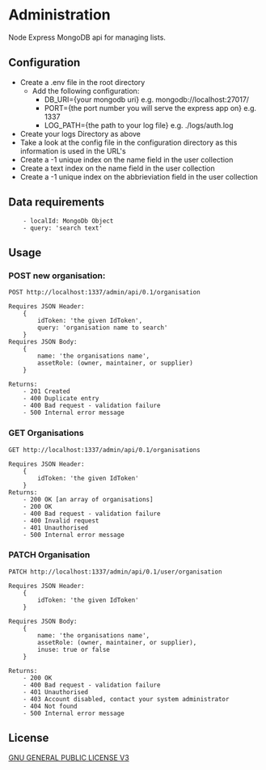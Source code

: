 # Administration
Node Express MongoDB api for managing lists.

## Configuration
 - Create a .env file in the root directory
    - Add the following configuration:
        - DB_URI={your mongodb uri} e.g. mongodb://localhost:27017/
        - PORT={the port number you will serve the express app on} e.g. 1337
        - LOG_PATH={the path to your log file} e.g. ./logs/auth.log
- Create your logs Directory as above
- Take a look at the config file in the configuration directory as this information is used in the URL's
- Create a -1 unique index on the name field in the user collection
- Create a text index on the name field in the user collection
- Create a -1 unique index on the abbrieviation field in the user collection

## Data requirements
```
    - localId: MongoDb Object
    - query: 'search text'

```
## Usage
### POST new organisation:

```
POST http://localhost:1337/admin/api/0.1/organisation

Requires JSON Header:
    {
        idToken: 'the given IdToken',
        query: 'organisation name to search'
    }
Requires JSON Body:
    {
        name: 'the organisations name',
        assetRole: (owner, maintainer, or supplier)
    }

Returns:
    - 201 Created
    - 400 Duplicate entry
    - 400 Bad request - validation failure
    - 500 Internal error message
```

### GET Organisations
```
GET http://localhost:1337/admin/api/0.1/organisations

Requires JSON Header:
    {
        idToken: 'the given IdToken'
    }
Returns:
    - 200 OK [an array of organisations]
    - 200 OK
    - 400 Bad request - validation failure
    - 400 Invalid request
    - 401 Unauthorised
    - 500 Internal error message

```

### PATCH Organisation
```
PATCH http://localhost:1337/admin/api/0.1/user/organisation

Requires JSON Header:
    {
        idToken: 'the given IdToken'
    }

Requires JSON Body:
    {
        name: 'the organisations name',
        assetRole: (owner, maintainer, or supplier),
        inuse: true or false
    }

Returns:
    - 200 OK
    - 400 Bad request - validation failure
    - 401 Unauthorised
    - 403 Account disabled, contact your system administrator
    - 404 Not found
    - 500 Internal error message
```

## License
[GNU GENERAL PUBLIC LICENSE V3](https://www.gnu.org/licenses/gpl-3.0.en.html)